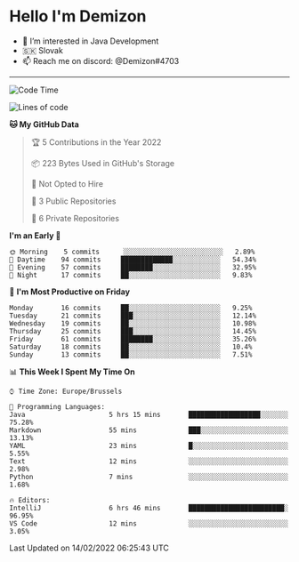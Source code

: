 # Hello I'm Demizon
- 👀 I’m interested in Java Development
- 🇸🇰 Slovak
- 📫 Reach me on discord: @Demizon#4703
<hr>

<!--START_SECTION:waka-->
![Code Time](http://img.shields.io/badge/Code%20Time-213%20hrs%2059%20mins-blue)

![Lines of code](https://img.shields.io/badge/From%20Hello%20World%20I%27ve%20Written-12%20Thousand%20lines%20of%20code-blue)

**🐱 My GitHub Data** 

> 🏆 5 Contributions in the Year 2022
 > 
> 📦 223 Bytes Used in GitHub's Storage 
 > 
> 🚫 Not Opted to Hire
 > 
> 📜 3 Public Repositories 
 > 
> 🔑 6 Private Repositories  
 > 
**I'm an Early 🐤** 

```text
🌞 Morning    5 commits      ░░░░░░░░░░░░░░░░░░░░░░░░░   2.89% 
🌆 Daytime    94 commits     █████████████░░░░░░░░░░░░   54.34% 
🌃 Evening    57 commits     ████████░░░░░░░░░░░░░░░░░   32.95% 
🌙 Night      17 commits     ██░░░░░░░░░░░░░░░░░░░░░░░   9.83%

```
📅 **I'm Most Productive on Friday** 

```text
Monday       16 commits     ██░░░░░░░░░░░░░░░░░░░░░░░   9.25% 
Tuesday      21 commits     ███░░░░░░░░░░░░░░░░░░░░░░   12.14% 
Wednesday    19 commits     ██░░░░░░░░░░░░░░░░░░░░░░░   10.98% 
Thursday     25 commits     ███░░░░░░░░░░░░░░░░░░░░░░   14.45% 
Friday       61 commits     ████████░░░░░░░░░░░░░░░░░   35.26% 
Saturday     18 commits     ██░░░░░░░░░░░░░░░░░░░░░░░   10.4% 
Sunday       13 commits     ██░░░░░░░░░░░░░░░░░░░░░░░   7.51%

```


📊 **This Week I Spent My Time On** 

```text
⌚︎ Time Zone: Europe/Brussels

💬 Programming Languages: 
Java                     5 hrs 15 mins       ██████████████████░░░░░░░   75.28% 
Markdown                 55 mins             ███░░░░░░░░░░░░░░░░░░░░░░   13.13% 
YAML                     23 mins             █░░░░░░░░░░░░░░░░░░░░░░░░   5.55% 
Text                     12 mins             ░░░░░░░░░░░░░░░░░░░░░░░░░   2.98% 
Python                   7 mins              ░░░░░░░░░░░░░░░░░░░░░░░░░   1.68%

🔥 Editors: 
IntelliJ                 6 hrs 46 mins       ████████████████████████░   96.95% 
VS Code                  12 mins             ░░░░░░░░░░░░░░░░░░░░░░░░░   3.05%

```


 Last Updated on 14/02/2022 06:25:43 UTC
<!--END_SECTION:waka-->
